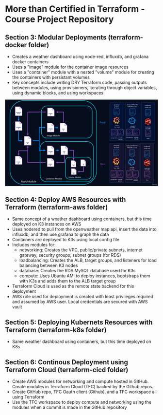 # More than Certified in Terraform  - Course Project Repository

## Section 3: Modular Deployments (terraform-docker folder)

- Creates a weather dashboard using node-red, influxdb, and grafana docker containers
- Uses a "image" module for the container image resources
- Uses a "container" module with a nested "volume" module for creating the containers with persistant volumes
- Key concepts include writing DRY Terraform code, passing outputs between modules, using provisioners, iterating through object variables, using dynamic blocks, and using workspaces

![Weather dashboard docker app](notes/images/notes/image.png)

## Section 4: Deploy AWS Resources with Terraform (terraform-aws folder)

- Same concept of a weather dashboard using containers, but this time deployed on K3 instances on AWS
- Uses nodered to pull from the openweather map api, insert the data into influxdb, and then use grafana to graph the data
- Containers are deployed to K3s using local config file
- Includes modules for:
  - networking: Creates the VPC, public/private subnets, internet gateway, security groups, subnet groups (for RDS)
  - loadbalancing: Creates the ALB, target groups, and listeners for load balancing between K3 nodes
  - database: Creates the RDS MySQL database used for K3s
  - compute: Uses Ubuntu AMI to deploy instances, bootstraps them with K3s and adds them to the ALB target group
- Terraform Cloud is used as the remote state backend for this deployment
- AWS role used for deployment is created with least privileges required and assumed by AWS user. Local credentials are secured with AWS vault

## Section 5: Deploying Kubernets Resources with Terraform (terraform-k8s folder)

- Same weather dashboard using containers, but this time deployed on K8s

## Section 6: Continous Deployment using Terraform Cloud (terraform-cicd folder)

- Create AWS modules for networking and compute hosted in GitHub. Create modules in Terraform Cloud (TFC) backed by the Github repos.
- Create GitHub repo, TFC Oauth client (Github), and a TFC workspace all using Terraform
- Use the TFC workspace to deploy compute and networking using the modules when a commit is made in the GitHub repository
